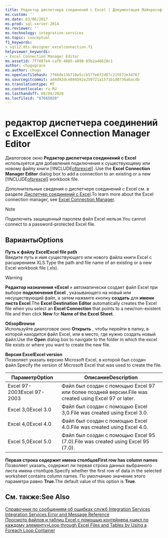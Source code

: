```yaml
---
title: Редактор диспетчера соединений с Excel | Документация Майкрософт
ms.custom: ''
ms.date: 03/06/2017
ms.prod: sql-server-2014
ms.reviewer: ''
ms.technology: integration-services
ms.topic: conceptual
f1_keywords:
- sql12.dts.designer.excelconnection.f1
helpviewer_keywords:
- Excel Connection Manager Editor
ms.assetid: 7ff097e4-cafb-4885-a898-05b2a46628c1
author: chugugrace
ms.author: chugu
ms.openlocfilehash: 7f66de13b710e5ccb577e6f2d67c215572e34767
ms.sourcegitcommit: ad4d92dce894592a259721a1571b1d8736abacdb
ms.translationtype: MT
ms.contentlocale: ru-RU
ms.lasthandoff: 08/04/2020
ms.locfileid: "87665020"
---
```

# <a name="excel-connection-manager-editor"></a><span data-ttu-id="48bf5-102">редактор диспетчера соединений с Excel</span><span class="sxs-lookup"><span data-stu-id="48bf5-102">Excel Connection Manager Editor</span></span>
  <span data-ttu-id="48bf5-103">Диалоговое окно **Редактор диспетчера соединений с Excel** используется для добавления подключения к существующему или новому файлу книги [!INCLUDE[ofprexcel](../includes/ofprexcel-md.md)] .</span><span class="sxs-lookup"><span data-stu-id="48bf5-103">Use the **Excel Connection Manager Editor** dialog box to add a connection to an existing or a new [!INCLUDE[ofprexcel](../includes/ofprexcel-md.md)] workbook file.</span></span>  
  
 <span data-ttu-id="48bf5-104">Дополнительные сведения о диспетчере соединений с Excel см. в разделе [Диспетчер соединений с Excel](connection-manager/excel-connection-manager.md).</span><span class="sxs-lookup"><span data-stu-id="48bf5-104">To learn more about the Excel connection manager, see [Excel Connection Manager](connection-manager/excel-connection-manager.md).</span></span>  
  
> [!NOTE]  
>  <span data-ttu-id="48bf5-105">Подключить защищенный паролем файл Excel нельзя.</span><span class="sxs-lookup"><span data-stu-id="48bf5-105">You cannot connect to a password-protected Excel file.</span></span>  
  
## <a name="options"></a><span data-ttu-id="48bf5-106">Варианты</span><span class="sxs-lookup"><span data-stu-id="48bf5-106">Options</span></span>  
 <span data-ttu-id="48bf5-107">**Путь к файлу Excel**</span><span class="sxs-lookup"><span data-stu-id="48bf5-107">**Excel file path**</span></span>  
 <span data-ttu-id="48bf5-108">Введите путь и имя существующего или нового файла книги Excel с расширением XLS.</span><span class="sxs-lookup"><span data-stu-id="48bf5-108">Type the path and file name of an existing or a new Excel workbook file (.xls).</span></span>  
  
> [!WARNING]  
>  <span data-ttu-id="48bf5-109">**Редактор назначения «Excel** » автоматически создает файл Excel при выборе **подключения Excel** , указывающего на новый или несуществующий файл, а затем нажмите кнопку **создать** для **имени листа Excel**.</span><span class="sxs-lookup"><span data-stu-id="48bf5-109">The **Excel Destination Editor** automatically creates the Excel file when you select an **Excel Connection** that points to a new/non-existent file and then click **New** for **Name of the Excel Sheet**.</span></span>  
  
 <span data-ttu-id="48bf5-110">**Обзор**</span><span class="sxs-lookup"><span data-stu-id="48bf5-110">**Browse**</span></span>  
 <span data-ttu-id="48bf5-111">Используйте диалоговое окно **Открыть** , чтобы перейти в папку, в которой находится файл Excel, или в место, где нужно создать новый файл.</span><span class="sxs-lookup"><span data-stu-id="48bf5-111">Use the **Open** dialog box to navigate to the folder in which the excel file exists or where you want to create the new file.</span></span>  
  
 <span data-ttu-id="48bf5-112">**Версия Excel**</span><span class="sxs-lookup"><span data-stu-id="48bf5-112">**Excel version**</span></span>  
 <span data-ttu-id="48bf5-113">Позволяет указать версию Microsoft Excel, в которой был создан файл.</span><span class="sxs-lookup"><span data-stu-id="48bf5-113">Specify the version of Microsoft Excel that was used to create the file.</span></span>  
  
|<span data-ttu-id="48bf5-114">Параметр</span><span class="sxs-lookup"><span data-stu-id="48bf5-114">Option</span></span>|<span data-ttu-id="48bf5-115">Описание</span><span class="sxs-lookup"><span data-stu-id="48bf5-115">Description</span></span>|  
|------------|-----------------|  
|<span data-ttu-id="48bf5-116">Excel 97-2003</span><span class="sxs-lookup"><span data-stu-id="48bf5-116">Excel 97-2003</span></span>|<span data-ttu-id="48bf5-117">Файл был создан с помощью Excel 97 или более поздней версии.</span><span class="sxs-lookup"><span data-stu-id="48bf5-117">File was created using Excel 97 or later.</span></span>|  
|<span data-ttu-id="48bf5-118">Excel 3,0</span><span class="sxs-lookup"><span data-stu-id="48bf5-118">Excel 3.0</span></span>|<span data-ttu-id="48bf5-119">Файл был создан с помощью Excel 3,0.</span><span class="sxs-lookup"><span data-stu-id="48bf5-119">File was created using Excel 3.0.</span></span>|  
|<span data-ttu-id="48bf5-120">Excel 4,0</span><span class="sxs-lookup"><span data-stu-id="48bf5-120">Excel 4.0</span></span>|<span data-ttu-id="48bf5-121">Файл был создан с помощью Excel 4.0.</span><span class="sxs-lookup"><span data-stu-id="48bf5-121">File was created using Excel 4.0.</span></span>|  
|<span data-ttu-id="48bf5-122">Excel 5,0</span><span class="sxs-lookup"><span data-stu-id="48bf5-122">Excel 5.0</span></span>|<span data-ttu-id="48bf5-123">Файл был создан с помощью Excel 95 (7.0).</span><span class="sxs-lookup"><span data-stu-id="48bf5-123">File was created using Excel 95 (7.0).</span></span>|  
  
 <span data-ttu-id="48bf5-124">**Первая строка содержит имена столбцов**</span><span class="sxs-lookup"><span data-stu-id="48bf5-124">**First row has column names**</span></span>  
 <span data-ttu-id="48bf5-125">Позволяет указать, содержит ли первая строка данных выбранного листа имена столбцов.</span><span class="sxs-lookup"><span data-stu-id="48bf5-125">Specify whether the first row of data in the selected worksheet contains column names.</span></span> <span data-ttu-id="48bf5-126">По умолчанию значение этого параметра равно **True**.</span><span class="sxs-lookup"><span data-stu-id="48bf5-126">The default value of this option is **True**.</span></span>  
  
## <a name="see-also"></a><span data-ttu-id="48bf5-127">См. также:</span><span class="sxs-lookup"><span data-stu-id="48bf5-127">See Also</span></span>  
 <span data-ttu-id="48bf5-128">[Справочник по сообщениям об ошибках служб Integration Services](../../2014/integration-services/integration-services-error-and-message-reference.md) </span><span class="sxs-lookup"><span data-stu-id="48bf5-128">[Integration Services Error and Message Reference](../../2014/integration-services/integration-services-error-and-message-reference.md) </span></span>  
 [<span data-ttu-id="48bf5-129">Просмотр файлов и таблиц Excel с помощью контейнера «цикл по каждому элементу»</span><span class="sxs-lookup"><span data-stu-id="48bf5-129">Loop through Excel Files and Tables by Using a Foreach Loop Container</span></span>](control-flow/foreach-loop-container.md)  
  
  
